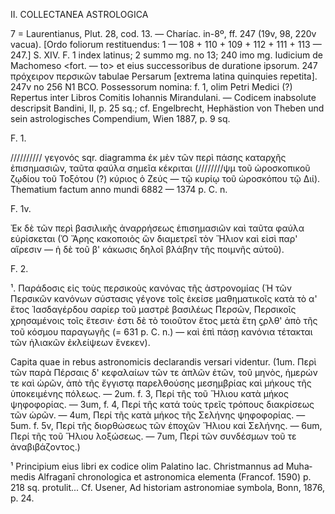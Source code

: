 II. COLLECTANEA ASTROLOGICA

7 = Laurentianus, Plut. 28, cod. 13. — Charíac. in-8º, ff. 247 (19v, 98, 220v vacua). [Ordo foliorum restituendus: 1 — 108 + 110 + 109 + 112 + 111 + 113 — 247.]
S. XIV. F. 1 index latinus; 2 summo mg. no 13; 240 imo mg. Iudicium de Machomeso <fort. — to> et eius successoribus de duratione ipsorum. 247 πρόχειρον περσικῶν tabulae Persarum [extrema latina quinquies repetita]. 247v no 256 N1 BCO.
Possessorum nomina: f. 1, olim Petri Medici (?) Repertus inter Libros Comitis Iohannis Mirandulani. — Codicem inabsolute descripsit Bandini, II, p. 25 sq.; cf. Engelbrecht, Hephästion von Theben und sein astrologisches Compendium, Wien 1887, p. 9 sq.

F. 1.

////////// γεγονός sqr. diagramma ἐκ μὲν τῶν περὶ πάσης καταρχῆς ἐπισημασιῶν, ταῦτα φαύλα σημεῖα κέκριται (////////ψμ τοῦ ὡροσκοπικοῦ ζῳδίου τοῦ Τοξότου (?) κύριος ὁ Ζεύς — τῷ κυρίῳ τοῦ ὡροσκόπου τῷ Διί). Thematium factum anno mundi 6882 — 1374 p. C. n.

F. 1v.

Ἐκ δὲ τῶν περὶ βασιλικῆς ἀναρρήσεως ἐπισημασιῶν καὶ ταῦτα φαύλα εὑρίσκεται (Ὁ Ἄρης κακοποιὸς ὢν διαμετρεῖ τὸν Ἥλιον καὶ εἰσὶ παρ' αἵρεσιν — ἡ δὲ τοῦ β' κάκωσις δηλοῖ βλάβην τῆς ποιμνῆς αὐτοῦ).

F. 2.

<Isaac Argyri>¹. Παράδοσις εἰς τοὺς περσικοὺς κανόνας τῆς ἀστρονομίας (Ἡ τῶν Περσικῶν κανόνων σύστασις γέγονε τοῖς ἐκείσε μαθηματικοῖς κατὰ τὸ α' ἔτος Ἰασδαγέρδου σαρίερ τοῦ μαστρὲ βασιλέως Περσῶν, Περσικοῖς χρησαμένοις τοῖς ἔτεσιν· ἐστι δὲ τὸ τοιοῦτον ἔτος μετὰ ἔτη ϛρλθ' ἀπὸ τῆς τοῦ κόσμου παραγωγῆς (= 631 p. C. n.) — καὶ ἐπὶ πάσῃ κανόνια τέτακται τῶν ἡλιακῶν ἐκλείψεων ἕνεκεν).

Capita quae in rebus astronomicis declarandis versari videntur. (1um. Περὶ τῶν παρὰ Πέρσαις δ' κεφαλαίων τῶν τε ἁπλῶν ἐτῶν, τοῦ μηνὸς, ἡμερών τε καὶ ὡρῶν, ἀπὸ τῆς ἔγγιστᾳ παρελθούσης μεσημβρίας καὶ μήκους τῆς ὑποκειμένης πόλεως. — 2um. f. 3, Περί τῆς τοῦ Ἥλιου κατὰ μήκος ψηφοφορίας. — 3um, f. 4, Περί τῆς κατά τοὺς τρεῖς τρόπους διακρίσεως τῶν ὡρῶν. — 4um, Περί τῆς κατὰ μήκος τῆς Σελήνης ψηφοφορίας. — 5um. f. 5v, Περί τῆς διορθώσεως τῶν ἐποχῶν Ἥλιου καὶ Σελήνης. — 6um, Περί τῆς τοῦ Ἥλιου λοξώσεως. — 7um, Περί τῶν συνδέσμων τοῦ τε ἀναβιβάζοντος.)

¹ Principium eius libri ex codice olim Palatino Iac. Christmannus ad Muha­medis Alfraganī chronologica et astronomica elementa (Francof. 1590) p. 218 sq. protulit... Cf. Usener, Ad historiam astronomiae symbola, Bonn, 1876, p. 24.